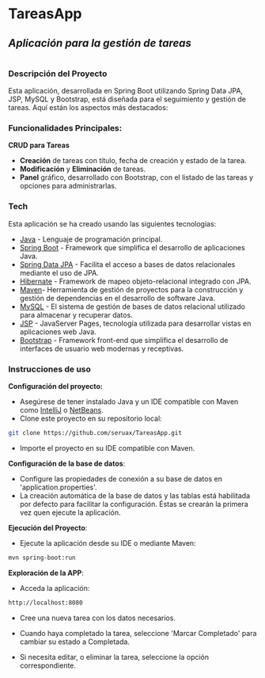 # TareasApp
## _Aplicación para la gestión de tareas_
#
### Descripción del Proyecto
Esta aplicación, desarrollada en Spring Boot utilizando Spring Data JPA, JSP, MySQL y Bootstrap, está diseñada para el seguimiento y gestión de tareas.
Aquí están los aspectos más destacados:


### Funcionalidades Principales:
**CRUD para Tareas**
- **Creación** de tareas con título, fecha de creación y estado de la tarea.
- **Modificación** y **Eliminación** de tareas.
- **Panel** gráfico, desarrollado con Bootstrap, con el listado de las tareas y opciones para administrarlas.


### Tech
Esta aplicación se ha creado usando las siguientes tecnologias:
- [Java] - Lenguaje de programación principal.
- [Spring Boot] - Framework que simplifica el desarrollo de aplicaciones Java.
- [Spring Data JPA] - Facilita el acceso a bases de datos relacionales mediante el uso de JPA.
- [Hibernate] - Framework de mapeo objeto-relacional integrado con JPA.
- [Maven]- Herramienta de gestión de proyectos para la construcción y gestión de dependencias en el desarrollo de software Java.
- [MySQL] - El sistema de gestión de bases de datos relacional utilizado para almacenar y recuperar datos.
- [JSP] - JavaServer Pages, tecnología utilizada para desarrollar vistas en aplicaciones web Java.
- [Bootstrap] - Framework front-end que simplifica el desarrollo de interfaces de usuario web modernas y receptivas.

### Instrucciones de uso
**Configuración del proyecto:**
- Asegúrese de tener instalado Java y un IDE compatible con Maven como [IntelliJ] o [NetBeans].
- Clone este proyecto en su repositorio local: 
```sh
git clone https://github.com/seruax/TareasApp.git
```
- Importe el proyecto en su IDE compatible con Maven.

**Configuración de la base de datos**:
- Configure las propiedades de conexión a su base de datos en 'application.properties'.
- La creación automática de la base de datos y las tablas está habilitada por defecto para facilitar la configuración. Éstas se crearán la primera vez quen ejecute la aplicación.

**Ejecución del Proyecto**:
- Ejecute la aplicación desde su IDE o mediante Maven:
```sh
mvn spring-boot:run
```

**Exploración de la APP**:
- Acceda la aplicación:
```sh
http://localhost:8080
```
- Cree una nueva tarea con los datos necesarios.
- Cuando haya completado la tarea, seleccione 'Marcar Completado' para cambiar su estado a Completada.
- Si necesita editar, o eliminar la tarea, seleccione la opción correspondiente.



   [Java]: <https://www.oracle.com/es/java/technologies/downloads/>
   [Spring Boot]: <https://spring.io/projects/spring-boot>
   [Spring Data JPA]: <https://spring.io/projects/spring-data-jpa>
   [Hibernate]: <https://hibernate.org>
   [MySQL]: <https://www.mysql.com>
   [Maven]: <https://maven.apache.org>
   [IntelliJ]: <https://www.jetbrains.com/es-es/idea/>
   [NetBeans]: <https://netbeans.apache.org/front/main/>
   [JSP]: <https://www.oracle.com/java/technologies/jspt.html>
   [Bootstrap]: <https://getbootstrap.com>

